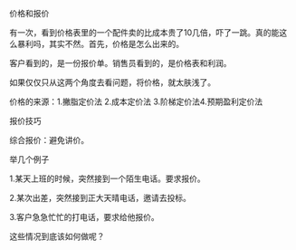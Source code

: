价格和报价

有一次，看到价格表里的一个配件卖的比成本贵了10几倍，吓了一跳。真的能这么暴利吗，其实不然。首先，价格是怎么出来的。

客户看到的，是一份报价单。销售员看到的，是价格表和利润。

如果仅仅只从这两个角度去看问题，将价格，就太肤浅了。

价格的来源：1.撇脂定价法 2.成本定价法 3.阶梯定价法4.预期盈利定价法

报价技巧

综合报价：避免讲价。

举几个例子

1.某天上班的时候，突然接到一个陌生电话。要求报价。

2.某次出差，突然接到正大天晴电话，邀请去投标。

3.客户急急忙忙的打电话，要求给他报价。

这些情况到底该如何做呢？